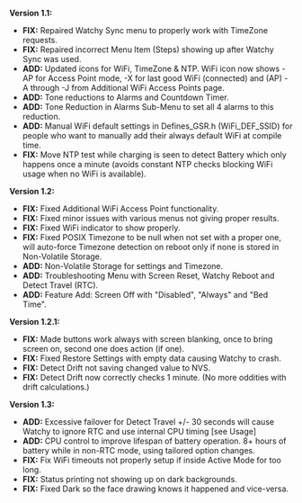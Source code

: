 **Version 1.1:**
- **FIX:**  Repaired Watchy Sync menu to properly work with TimeZone requests.
- **FIX:**  Repaired incorrect Menu Item (Steps) showing up after Watchy Sync was used.
- **ADD:**  Updated icons for WiFi, TimeZone & NTP.  WiFi icon now shows -AP for Access Point mode, -X for last good WiFi (connected) and (AP) -A through -J from Additional WiFi Access Points page.
- **ADD:**  Tone reductions to Alarms and Countdown Timer.
- **ADD:**  Tone Reduction in Alarms Sub-Menu to set all 4 alarms to this reduction.
- **ADD:**  Manual WiFi default settings in Defines_GSR.h (WiFi_DEF_SSID) for people who want to manually add their always default WiFi at compile time.
- **FIX:**  Move NTP test while charging is seen to detect Battery which only happens once a minute (avoids constant NTP checks blocking WiFi usage when no WiFi is available).

**Version 1.2:**
- **FIX:**  Fixed Additional WiFi Access Point functionality.
- **FIX:**  Fixed minor issues with various menus not giving proper results.
- **FIX:**  Fixed WiFi indicator to show properly.
- **FIX:**  Fixed POSIX Timezone to be null when not set with a proper one, will auto-force Timezone detection on reboot only if none is stored in Non-Volatile Storage.
- **ADD:**  Non-Volatile Storage for settings and Timezone.
- **ADD:**  Troubleshooting Menu with Screen Reset, Watchy Reboot and Detect Travel (RTC).
- **ADD:**  Feature Add:  Screen Off with "Disabled", "Always" and "Bed Time".

**Version 1.2.1:**
- **FIX:**  Made buttons work always with screen blanking, once to bring screen on, second one does action (if one).
- **FIX:**  Fixed Restore Settings with empty data causing Watchy to crash.
- **FIX:**  Detect Drift not saving changed value to NVS.
- **FIX:**  Detect Drift now correctly checks 1 minute.  (No more oddities with drift calculations.)

**Version 1.3:**
- **ADD:**  Excessive failover for Detect Travel +/- 30 seconds will cause Watchy to ignore RTC and use internal CPU timing [see Usage]
- **ADD:**  CPU control to improve lifespan of battery operation.  8+ hours of battery while in non-RTC mode, using tailored option changes.
- **FIX:**  Fix WiFi timeouts not properly setup if inside Active Mode for too long.
- **FIX:**  Status printing not showing up on dark backgrounds.
- **FIX:**  Fixed Dark so the face drawing knows it happened and vice-versa.
